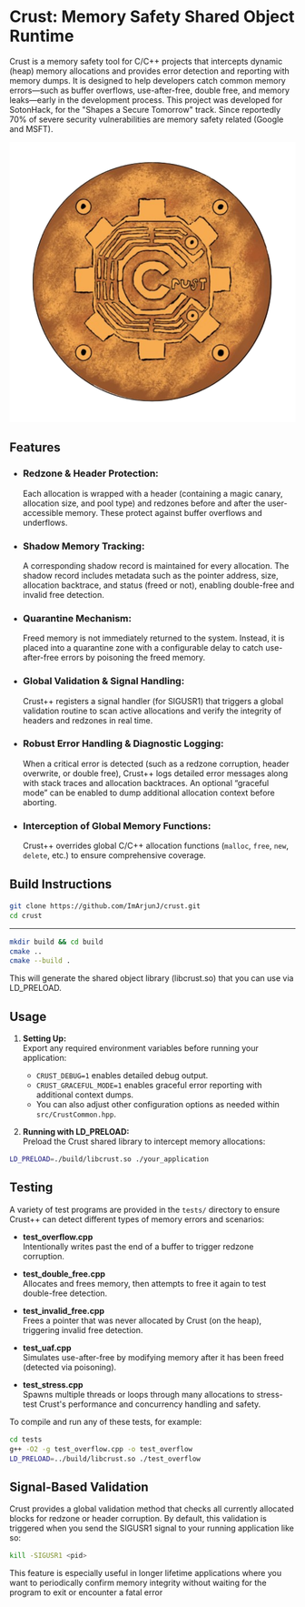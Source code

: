 # Crust: Memory Safety Shared Object Runtime

Crust is a memory safety tool for C/C++ projects that intercepts dynamic (heap) memory allocations and provides error detection and reporting with memory dumps. It is designed to help developers catch common memory errors—such as buffer overflows, use-after-free, double free, and memory leaks—early in the development process. This project was developed for SotonHack, for the "Shapes a Secure Tomorrow" track. Since reportedly 70% of severe security vulnerabilities are memory safety related (Google and MSFT).

![Crust Logo](img/crust.png)

## Features

- ### **Redzone & Header Protection:**

  Each allocation is wrapped with a header (containing a magic canary, allocation size, and pool type) and redzones before and after the user-accessible memory. These protect against buffer overflows and underflows.

- ### **Shadow Memory Tracking:**

  A corresponding shadow record is maintained for every allocation. The shadow record includes metadata such as the pointer address, size, allocation backtrace, and status (freed or not), enabling double-free and invalid free detection.

- ### **Quarantine Mechanism:**

  Freed memory is not immediately returned to the system. Instead, it is placed into a quarantine zone with a configurable delay to catch use-after-free errors by poisoning the freed memory.

- ### **Global Validation & Signal Handling:**

  Crust++ registers a signal handler (for SIGUSR1) that triggers a global validation routine to scan active allocations and verify the integrity of headers and redzones in real time.

- ### **Robust Error Handling & Diagnostic Logging:**

  When a critical error is detected (such as a redzone corruption, header overwrite, or double free), Crust++ logs detailed error messages along with stack traces and allocation backtraces. An optional “graceful mode” can be enabled to dump additional allocation context before aborting.

- ### **Interception of Global Memory Functions:**
  Crust++ overrides global C/C++ allocation functions (`malloc`, `free`, `new`, `delete`, etc.) to ensure comprehensive coverage.

## Build Instructions

```bash
git clone https://github.com/ImArjunJ/crust.git
cd crust
```

---

```bash
mkdir build && cd build
cmake ..
cmake --build .
```

This will generate the shared object library (libcrust.so) that you can use via LD_PRELOAD.

## Usage

1. **Setting Up:**  
   Export any required environment variables before running your application:

   - `CRUST_DEBUG=1` enables detailed debug output.
   - `CRUST_GRACEFUL_MODE=1` enables graceful error reporting with additional context dumps.
   - You can also adjust other configuration options as needed within `src/CrustCommon.hpp`.

2. **Running with LD_PRELOAD:**  
   Preload the Crust shared library to intercept memory allocations:

```bash
LD_PRELOAD=./build/libcrust.so ./your_application
```

## Testing

A variety of test programs are provided in the `tests/` directory to ensure Crust++ can detect different types of memory errors and scenarios:

- **test_overflow.cpp**  
  Intentionally writes past the end of a buffer to trigger redzone corruption.

- **test_double_free.cpp**  
  Allocates and frees memory, then attempts to free it again to test double-free detection.

- **test_invalid_free.cpp**  
  Frees a pointer that was never allocated by Crust (on the heap), triggering invalid free detection.

- **test_uaf.cpp**  
  Simulates use-after-free by modifying memory after it has been freed (detected via poisoning).

- **test_stress.cpp**  
  Spawns multiple threads or loops through many allocations to stress-test Crust's performance and concurrency handling and safety.

To compile and run any of these tests, for example:

```bash
cd tests
g++ -O2 -g test_overflow.cpp -o test_overflow
LD_PRELOAD=../build/libcrust.so ./test_overflow
```

## Signal-Based Validation

Crust provides a global validation method that checks all currently allocated blocks for redzone or header corruption. By default, this validation is triggered when you send the SIGUSR1 signal to your running application like so:

```bash
kill -SIGUSR1 <pid>
```

This feature is especially useful in longer lifetime applications where you want to periodically confirm memory integrity without waiting for the program to exit or encounter a fatal error
